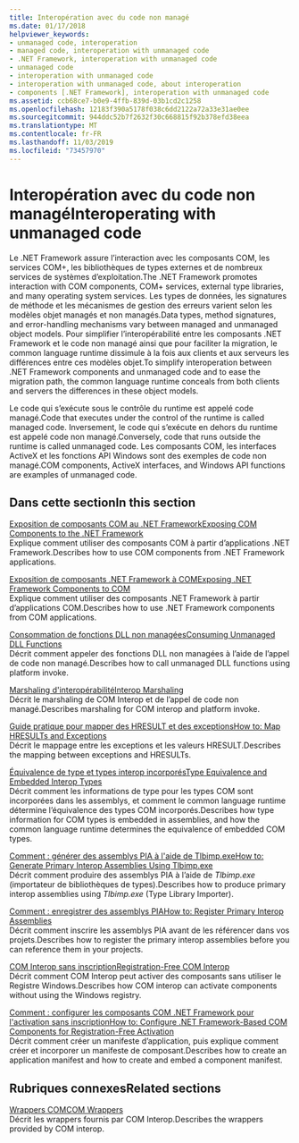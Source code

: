```yaml
---
title: Interopération avec du code non managé
ms.date: 01/17/2018
helpviewer_keywords:
- unmanaged code, interoperation
- managed code, interoperation with unmanaged code
- .NET Framework, interoperation with unmanaged code
- unmanaged code
- interoperation with unmanaged code
- interoperation with unmanaged code, about interoperation
- components [.NET Framework], interoperation with unmanaged code
ms.assetid: ccb68ce7-b0e9-4ffb-839d-03b1cd2c1258
ms.openlocfilehash: 12183f390a5178f038c6dd2122a72a33e31ae0ee
ms.sourcegitcommit: 944ddc52b7f2632f30c668815f92b378efd38eea
ms.translationtype: MT
ms.contentlocale: fr-FR
ms.lasthandoff: 11/03/2019
ms.locfileid: "73457970"
---
```

# <a name="interoperating-with-unmanaged-code"></a><span data-ttu-id="f0fae-102">Interopération avec du code non managé</span><span class="sxs-lookup"><span data-stu-id="f0fae-102">Interoperating with unmanaged code</span></span>

<span data-ttu-id="f0fae-103">Le .NET Framework assure l’interaction avec les composants COM, les services COM+, les bibliothèques de types externes et de nombreux services de systèmes d’exploitation.</span><span class="sxs-lookup"><span data-stu-id="f0fae-103">The .NET Framework promotes interaction with COM components, COM+ services, external type libraries, and many operating system services.</span></span> <span data-ttu-id="f0fae-104">Les types de données, les signatures de méthode et les mécanismes de gestion des erreurs varient selon les modèles objet managés et non managés.</span><span class="sxs-lookup"><span data-stu-id="f0fae-104">Data types, method signatures, and error-handling mechanisms vary between managed and unmanaged object models.</span></span> <span data-ttu-id="f0fae-105">Pour simplifier l’interopérabilité entre les composants .NET Framework et le code non managé ainsi que pour faciliter la migration, le common language runtime dissimule à la fois aux clients et aux serveurs les différences entre ces modèles objet.</span><span class="sxs-lookup"><span data-stu-id="f0fae-105">To simplify interoperation between .NET Framework components and unmanaged code and to ease the migration path, the common language runtime conceals from both clients and servers the differences in these object models.</span></span>

<span data-ttu-id="f0fae-106">Le code qui s’exécute sous le contrôle du runtime est appelé code managé.</span><span class="sxs-lookup"><span data-stu-id="f0fae-106">Code that executes under the control of the runtime is called managed code.</span></span> <span data-ttu-id="f0fae-107">Inversement, le code qui s’exécute en dehors du runtime est appelé code non managé.</span><span class="sxs-lookup"><span data-stu-id="f0fae-107">Conversely, code that runs outside the runtime is called unmanaged code.</span></span> <span data-ttu-id="f0fae-108">Les composants COM, les interfaces ActiveX et les fonctions API Windows sont des exemples de code non managé.</span><span class="sxs-lookup"><span data-stu-id="f0fae-108">COM components, ActiveX interfaces, and Windows API functions are examples of unmanaged code.</span></span>

## <a name="in-this-section"></a><span data-ttu-id="f0fae-109">Dans cette section</span><span class="sxs-lookup"><span data-stu-id="f0fae-109">In this section</span></span>

[<span data-ttu-id="f0fae-110">Exposition de composants COM au .NET Framework</span><span class="sxs-lookup"><span data-stu-id="f0fae-110">Exposing COM Components to the .NET Framework</span></span>](exposing-com-components.md)  
<span data-ttu-id="f0fae-111">Explique comment utiliser des composants COM à partir d’applications .NET Framework.</span><span class="sxs-lookup"><span data-stu-id="f0fae-111">Describes how to use COM components from .NET Framework applications.</span></span>

[<span data-ttu-id="f0fae-112">Exposition de composants .NET Framework à COM</span><span class="sxs-lookup"><span data-stu-id="f0fae-112">Exposing .NET Framework Components to COM</span></span>](exposing-dotnet-components-to-com.md)  
<span data-ttu-id="f0fae-113">Explique comment utiliser des composants .NET Framework à partir d’applications COM.</span><span class="sxs-lookup"><span data-stu-id="f0fae-113">Describes how to use .NET Framework components from COM applications.</span></span>

[<span data-ttu-id="f0fae-114">Consommation de fonctions DLL non managées</span><span class="sxs-lookup"><span data-stu-id="f0fae-114">Consuming Unmanaged DLL Functions</span></span>](consuming-unmanaged-dll-functions.md)  
<span data-ttu-id="f0fae-115">Décrit comment appeler des fonctions DLL non managées à l’aide de l’appel de code non managé.</span><span class="sxs-lookup"><span data-stu-id="f0fae-115">Describes how to call unmanaged DLL functions using platform invoke.</span></span>

[<span data-ttu-id="f0fae-116">Marshaling d'interopérabilité</span><span class="sxs-lookup"><span data-stu-id="f0fae-116">Interop Marshaling</span></span>](interop-marshaling.md)  
<span data-ttu-id="f0fae-117">Décrit le marshaling de COM Interop et de l’appel de code non managé.</span><span class="sxs-lookup"><span data-stu-id="f0fae-117">Describes marshaling for COM interop and platform invoke.</span></span>

[<span data-ttu-id="f0fae-118">Guide pratique pour mapper des HRESULT et des exceptions</span><span class="sxs-lookup"><span data-stu-id="f0fae-118">How to: Map HRESULTs and Exceptions</span></span>](how-to-map-hresults-and-exceptions.md)  
<span data-ttu-id="f0fae-119">Décrit le mappage entre les exceptions et les valeurs HRESULT.</span><span class="sxs-lookup"><span data-stu-id="f0fae-119">Describes the mapping between exceptions and HRESULTs.</span></span>

[<span data-ttu-id="f0fae-120">Équivalence de type et types interop incorporés</span><span class="sxs-lookup"><span data-stu-id="f0fae-120">Type Equivalence and Embedded Interop Types</span></span>](type-equivalence-and-embedded-interop-types.md)  
<span data-ttu-id="f0fae-121">Décrit comment les informations de type pour les types COM sont incorporées dans les assemblys, et comment le common language runtime détermine l’équivalence des types COM incorporés.</span><span class="sxs-lookup"><span data-stu-id="f0fae-121">Describes how type information for COM types is embedded in assemblies, and how the common language runtime determines the equivalence of embedded COM types.</span></span>

[<span data-ttu-id="f0fae-122">Comment : générer des assemblys PIA à l'aide de Tlbimp.exe</span><span class="sxs-lookup"><span data-stu-id="f0fae-122">How to: Generate Primary Interop Assemblies Using Tlbimp.exe</span></span>](how-to-generate-primary-interop-assemblies-using-tlbimp-exe.md)  
<span data-ttu-id="f0fae-123">Décrit comment produire des assemblys PIA à l’aide de *Tlbimp.exe* (importateur de bibliothèques de types).</span><span class="sxs-lookup"><span data-stu-id="f0fae-123">Describes how to produce primary interop assemblies using *Tlbimp.exe* (Type Library Importer).</span></span>

[<span data-ttu-id="f0fae-124">Comment : enregistrer des assemblys PIA</span><span class="sxs-lookup"><span data-stu-id="f0fae-124">How to: Register Primary Interop Assemblies</span></span>](how-to-register-primary-interop-assemblies.md)  
<span data-ttu-id="f0fae-125">Décrit comment inscrire les assemblys PIA avant de les référencer dans vos projets.</span><span class="sxs-lookup"><span data-stu-id="f0fae-125">Describes how to register the primary interop assemblies before you can reference them in your projects.</span></span>

[<span data-ttu-id="f0fae-126">COM Interop sans inscription</span><span class="sxs-lookup"><span data-stu-id="f0fae-126">Registration-Free COM Interop</span></span>](registration-free-com-interop.md)  
<span data-ttu-id="f0fae-127">Décrit comment COM Interop peut activer des composants sans utiliser le Registre Windows.</span><span class="sxs-lookup"><span data-stu-id="f0fae-127">Describes how COM interop can activate components without using the Windows registry.</span></span>

[<span data-ttu-id="f0fae-128">Comment : configurer les composants COM .NET Framework pour l'activation sans inscription</span><span class="sxs-lookup"><span data-stu-id="f0fae-128">How to: Configure .NET Framework-Based COM Components for Registration-Free Activation</span></span>](configure-net-framework-based-com-components-for-reg.md)  
<span data-ttu-id="f0fae-129">Décrit comment créer un manifeste d’application, puis explique comment créer et incorporer un manifeste de composant.</span><span class="sxs-lookup"><span data-stu-id="f0fae-129">Describes how to create an application manifest and how to create and embed a component manifest.</span></span>

## <a name="related-sections"></a><span data-ttu-id="f0fae-130">Rubriques connexes</span><span class="sxs-lookup"><span data-stu-id="f0fae-130">Related sections</span></span>

[<span data-ttu-id="f0fae-131">Wrappers COM</span><span class="sxs-lookup"><span data-stu-id="f0fae-131">COM Wrappers</span></span>](../../standard/native-interop/com-wrappers.md)  
<span data-ttu-id="f0fae-132">Décrit les wrappers fournis par COM Interop.</span><span class="sxs-lookup"><span data-stu-id="f0fae-132">Describes the wrappers provided by COM interop.</span></span>
